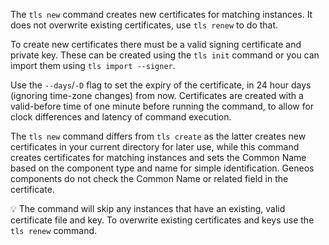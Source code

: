 The `tls new` command creates new certificates for matching instances. It does not overwrite existing certificates, use `tls renew` to do that.

To create new certificates there must be a valid signing certificate and private key. These can be created using the `tls init` command or you can import them using `tls import --signer`.

Use the `--days`/`-D` flag to set the expiry of the certificate, in 24 hour days (ignoring time-zone changes) from now. Certificates are created with a valid-before time of one minute before running the command, to allow for clock differences and latency of command execution.

The `tls new` command differs from `tls create` as the latter creates new certificates in your current directory for later use, while this command creates certificates for matching instances and sets the Common Name based on the component type and name for simple identification. Geneos components do not check the Common Name or related field in the certificate.

💡 The command will skip any instances that have an existing, valid certificate file and key. To overwrite existing certificates and keys use the `tls renew` command.

